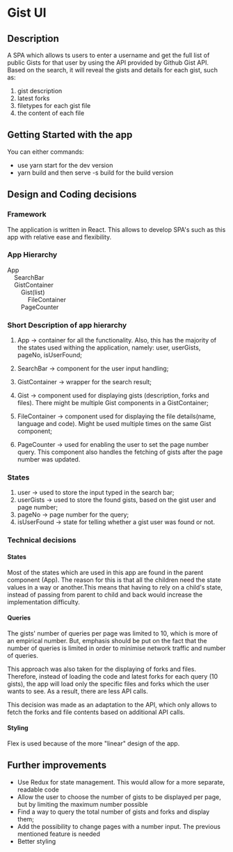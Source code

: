 # Gist UI

## Description

A SPA which allows ts users to enter a username and get the full list of public Gists for that user by using the API provided by Github Gist API. Based on the search, it will reveal the gists and details for each gist, such as: 
1. gist description 
2. latest forks
3. filetypes for each gist file
4. the content of each file
## Getting Started with the app
You can either commands:  
- use yarn start for the dev version    
- yarn build and then serve -s build for the build version 

## Design and Coding decisions

### Framework

The application is written in React. This allows to develop SPA's such as this app with relative ease and flexibility.

### App Hierarchy  
  
App    
&nbsp;&nbsp;&nbsp;&nbsp;SearchBar  
&nbsp;&nbsp;&nbsp;&nbsp;GistContainer  
&nbsp;&nbsp;&nbsp;&nbsp;&nbsp;&nbsp;&nbsp;&nbsp;Gist(list)  
&nbsp;&nbsp;&nbsp;&nbsp;&nbsp;&nbsp;&nbsp;&nbsp;&nbsp;&nbsp;&nbsp;&nbsp;FileContainer  
&nbsp;&nbsp;&nbsp;&nbsp;&nbsp;&nbsp;&nbsp;&nbsp;PageCounter  

### Short Description of app hierarchy  
  
1. App -> container for all the functionality. Also, this has the majority of the states used withing the application, namely: user, userGists, pageNo, isUserFound; 

2. SearchBar -> component for the user input handling;  

3. GistContainer -> wrapper for the search result;  

4. Gist -> component used for displaying gists (description, forks and files). There might be multiple Gist components in a GistContainer;  

5. FileContainer -> component used for displaying the file details(name, language and code). Might be used multiple times on the same Gist component;

6. PageCounter -> used for enabling the user to set the page number query. This component also handles the fetching of gists after the page number was updated.

### States

1. user -> used to store the input typed in the search bar;
2. userGists -> used to store the found gists, based on the gist user and page number;
3. pageNo -> page number for the query;
4. isUserFound -> state for telling whether a gist user was found or not.  

### Technical decisions

#### States  
Most of the states which are used in this app are found in the parent component (App). The reason for this is that all the children need the state values in a way or another.This means that having to rely on a child's state, instead of passing from parent to child and back would increase the implementation difficulty.

#### Queries

The gists' number of queries per page was limited to 10, which is more of an empirical number. But, emphasis should be put on the fact that the number of queries is limited in order to minimise network traffic and number of queries.  
  
This approach was also taken for the displaying of forks and files. Therefore, instead of loading the code and latest forks for each query (10 gists), the app will load only the specific files and forks which the user wants to see. As a result, there are less API calls.  
  
This decision was made as an adaptation to the API, which only allows to fetch the forks and file contents based on additional API calls.


#### Styling
  
Flex is used because of the more "linear" design of the app.

## Further improvements

- Use Redux for state management. This would allow for a more separate, readable code
- Allow the user to choose the number of gists to be displayed per page, but by limiting the maximum number possible
- Find a way to query the total number of gists and forks and display them;
- Add the possibility to change pages with a number input. The previous mentioned feature is needed
- Better styling

